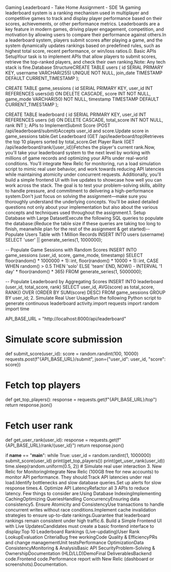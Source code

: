 Gaming Leaderboard - Take Home Assignment - SDE 1A gaming leaderboard system is a ranking mechanism used in multiplayer and competitive games to track and display player performance based on their scores, achievements, or other performance metrics. Leaderboards are a key feature in modern games, driving player engagement, competition, and motivation by allowing users to compare their performance against others.In a leaderboard system, players submit scores after playing a game, and the system dynamically updates rankings based on predefined rules, such as highest total score, recent performance, or win/loss ratios.0. Basic APIs SetupYour task is to implement APIs that allow players to submit scores, retrieve the top-ranked players, and check their own ranking.Note: Any tech stack is fine.Database StructureCREATE TABLE users (
    id SERIAL PRIMARY KEY,
    username VARCHAR(255) UNIQUE NOT NULL,
    join_date TIMESTAMP DEFAULT CURRENT_TIMESTAMP
);

CREATE TABLE game_sessions (
    id SERIAL PRIMARY KEY,
    user_id INT REFERENCES users(id) ON DELETE CASCADE,
    score INT NOT NULL,
    game_mode VARCHAR(50) NOT NULL,
    timestamp TIMESTAMP DEFAULT CURRENT_TIMESTAMP
);

CREATE TABLE leaderboard (
    id SERIAL PRIMARY KEY,
    user_id INT REFERENCES users (id) ON DELETE CASCADE,
    total_score INT NOT NULL,
    rank INT
);
APIs to ImplementSubmit Score (POST /api/leaderboard/submit)Accepts user_id and score.Update score in game_sessions table.Get Leaderboard (GET /api/leaderboard/top)Retrieves the top 10 players sorted by total_score.Get Player Rank (GET /api/leaderboard/rank/{user_id})Fetches the player's current rank.Now, you'll take your leaderboard system to the next level by working with millions of game records and optimizing your APIs under real-world conditions. You'll integrate New Relic for monitoring, run a load simulation script to mimic real user behavior, and work towards reducing API latencies while maintaining atomicity under concurrent requests. Additionally, you'll build a simple frontend UI with live updates to showcase how well you can work across the stack. The goal is to test your problem-solving skills, ability to handle pressure, and commitment to delivering a high-performance system.Don't just focus on solving the assignment—make sure you thoroughly understand the underlying concepts. You'll be asked detailed questions not only about your implementation but also about the various concepts and techniques used throughout the assignment.1. Setup Database with Large DatasetExecute the following SQL queries to populate the database:(Reduce the table size if these queries are taking too long to finish, meanwhile plan for the rest of the assignment & get started)-- Populate Users Table with 1 Million Records
INSERT INTO users (username)
SELECT 'user' || generate_series(1, 1000000);

-- Populate Game Sessions with Random Scores
INSERT INTO game_sessions (user_id, score, game_mode, timestamp)
SELECT
    floor(random() * 1000000 + 1)::int,
    floor(random() * 10000 + 1)::int,
    CASE WHEN random() > 0.5 THEN 'solo' ELSE 'team' END,
    NOW() - INTERVAL '1 day' * floor(random() * 365)
FROM generate_series(1, 5000000);

-- Populate Leaderboard by Aggregating Scores
INSERT INTO leaderboard (user_id, total_score, rank)
SELECT user_id, AVG(score) as total_score, RANK() OVER (ORDER BY SUM(score) DESC)
FROM game_sessions
GROUP BY user_id;
2. Simulate Real User UsageRun the following Python script to generate continuous leaderboard activity.import requests
import random
import time

API_BASE_URL = "http://localhost:8000/api/leaderboard"

# Simulate score submission
def submit_score(user_id):
    score = random.randint(100, 10000)
    requests.post(f"{API_BASE_URL}/submit", json={"user_id": user_id, "score": score})

# Fetch top players
def get_top_players():
    response = requests.get(f"{API_BASE_URL}/top")
    return response.json()

# Fetch user rank
def get_user_rank(user_id):
    response = requests.get(f"{API_BASE_URL}/rank/{user_id}")
    return response.json()

if __name__ == "__main__":
    while True:
        user_id = random.randint(1, 1000000)
        submit_score(user_id)
        print(get_top_players())
        print(get_user_rank(user_id))
        time.sleep(random.uniform(0.5, 2)) # Simulate real user interaction
3. New Relic for MonitoringIntegrate New Relic (100GB free for new accounts) to monitor API performance. They should:Track API latencies under real load.Identify bottlenecks and slow database queries.Set up alerts for slow response times.4. Optimize API LatencyRefactor all 3 APIs to reduce latency. Few things to consider are:Using Database IndexingImplementing CachingOptimizing QueriesHandling ConcurrencyEnsuring data consistency5. Ensure Atomicity and ConsistencyUse transactions to handle concurrent writes without race conditions.Implement cache invalidation strategies to ensure up-to-date rankings.Guarantee that leaderboard rankings remain consistent under high traffic.6. Build a Simple Frontend UI with Live UpdatesCandidates must create a basic frontend interface to display:Top 10 Leaderboard Rankings (Live-updating)User Rank LookupEvaluation CriteriaBug free workingCode Quality & EfficiencyPRs and change managementUnit testsPerformance OptimizationData ConsistencyMonitoring & AnalysisBasic API SecurityProblem-Solving & OwnershipDocumentation (HLD/LLD)DemoFinal DeliverablesBackend code.Frontend code.Performance report with New Relic (dashboard or screenshots).Documentation.
